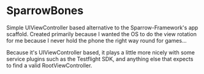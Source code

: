 SparrowBones
============

Simple UIViewController based alternative to the Sparrow-Framework's app
scaffold. Created primarily because I wanted the OS to do the view rotation
for me because I never hold the phone the right way round for games...

Because it's UIViewController based, it plays a little more nicely with
some service plugins such as the Testflight SDK, and anything else that
expects to find a valid RootViewController.
